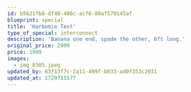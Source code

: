 ```yaml
---
id: b5621fb8-df40-486c-acf6-80af579145af
blueprint: special
title: 'Harbomie Test'
type_of_special: interconnect
description: 'Banana one end, spade the other, 6ft long.'
original_price: 2999
price: 1999
images:
  - img_8305.jpeg
updated_by: 63f13f7c-2a11-499f-b033-ad0f353c2031
updated_at: 1729715577
---
```

